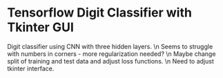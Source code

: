 # Tensorflow Digit Classifier with Tkinter GUI
Digit classifier using CNN with three hidden layers.
\n
Seems to struggle with numbers in corners - more regularization needed? 
\n
Maybe change split of training and test data and adjust loss functions.
\n
Need to adjust tkinter interface.

